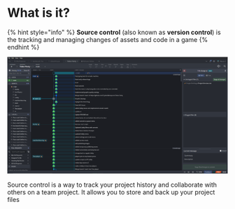 # What is it?

{% hint style="info" %}
**Source control** (also known as **version control**) is the tracking and managing changes of assets and code in a game
{% endhint %}

![Tobor Party's Repo](../.gitbook/assets/sourceControl.png)

Source control is a way to track your project history and collaborate with others on a team project. It allows you to store and back up your project files
